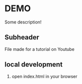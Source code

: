 # DEMO

Some description!

## Subheader

File made for a tutorial on Youtube

## local development

1. open index.html in your browser
